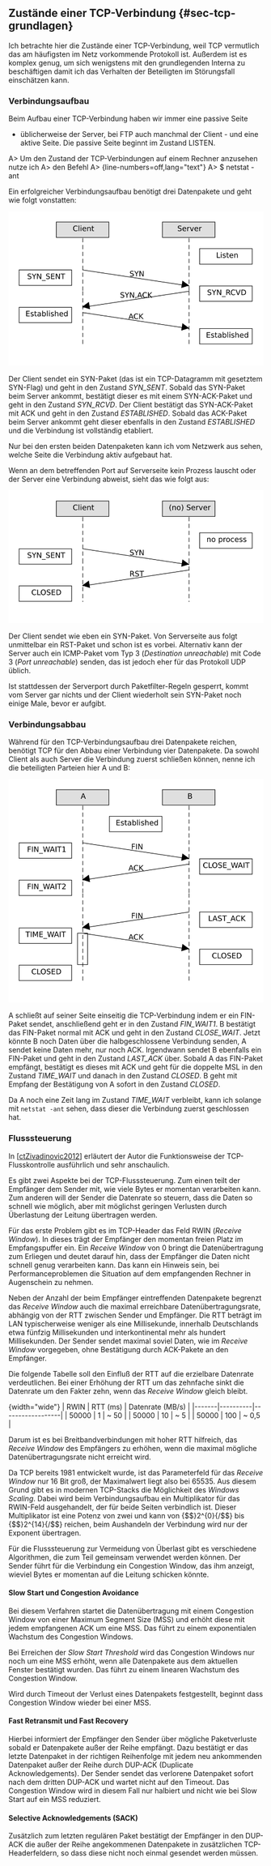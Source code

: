 
## Zustände einer TCP-Verbindung {#sec-tcp-grundlagen}

Ich betrachte hier die Zustände einer TCP-Verbindung, weil TCP vermutlich das
am häufigsten im Netz vorkommende Protokoll ist.
Außerdem ist es komplex genug, um sich wenigstens mit den grundlegenden
Interna zu beschäftigen damit ich das Verhalten der Beteiligten im Störungsfall
einschätzen kann.

### Verbindungsaufbau

Beim Aufbau einer TCP-Verbindung haben wir immer eine passive Seite
- üblicherweise der Server, bei FTP auch manchmal der Client - und eine aktive
Seite.
Die passive Seite beginnt im Zustand LISTEN.

A> Um den Zustand der TCP-Verbindungen auf einem Rechner anzusehen nutze ich
A> den Befehl
A>
{line-numbers=off,lang="text"}
A>     $ netstat -ant

Ein erfolgreicher Verbindungsaufbau benötigt drei Datenpakete und geht wie
folgt vonstatten:

![TCP Verbindungsaufbau](images/tcp-handshake.png)

Der Client sendet ein SYN-Paket (das ist ein TCP-Datagramm mit gesetztem
SYN-Flag) und geht in den Zustand *SYN_SENT*.
Sobald das SYN-Paket beim Server ankommt, bestätigt dieser es mit einem
SYN-ACK-Paket und geht in den Zustand *SYN_RCVD*.
Der Client bestätigt das SYN-ACK-Paket mit ACK und geht in den Zustand
*ESTABLISHED*.
Sobald das ACK-Paket beim Server ankommt geht dieser ebenfalls in den Zustand
*ESTABLISHED* und die Verbindung ist vollständig etabliert.

Nur bei den ersten beiden Datenpaketen kann ich vom Netzwerk aus sehen, welche
Seite die Verbindung aktiv aufgebaut hat.

Wenn an dem betreffenden Port auf Serverseite kein Prozess lauscht oder der
Server eine Verbindung abweist, sieht das wie folgt aus:

![TCP Verbindungsaufbau gescheitert](images/tcp-handshake-fail.png)

Der Client sendet wie eben ein SYN-Paket.
Von Serverseite aus folgt unmittelbar ein RST-Paket und schon ist es vorbei.
Alternativ kann der Server auch ein ICMP-Paket vom Typ 3 (*Destination
unreachable*) mit Code 3 (*Port unreachable*) senden, das ist jedoch eher für
das Protokoll UDP üblich.

Ist stattdessen der Serverport durch Paketfilter-Regeln gesperrt, kommt vom
Server gar nichts und der Client wiederholt sein SYN-Paket noch einige Male,
bevor er aufgibt.

### Verbindungsabbau

Während für den TCP-Verbindungsaufbau drei Datenpakete reichen, benötigt TCP
für den Abbau einer Verbindung vier Datenpakete.
Da sowohl Client als auch Server die Verbindung zuerst schließen können, nenne
ich die beteiligten Parteien hier A und B:

![TCP Verbindungsabbau](images/tcp-shutdown.png)

A schließt auf seiner Seite einseitig die TCP-Verbindung indem er ein
FIN-Paket sendet, anschließend geht er in den Zustand *FIN_WAIT1*.
B bestätigt das FIN-Paket normal mit ACK und geht in den Zustand *CLOSE_WAIT*.
Jetzt könnte B noch Daten über die halbgeschlossene Verbindung senden, A
sendet keine Daten mehr, nur noch ACK.
Irgendwann sendet B ebenfalls ein FIN-Paket und geht in den Zustand *LAST_ACK*
über.
Sobald A das FIN-Paket empfängt, bestätigt es dieses mit ACK und geht für die
doppelte MSL in den Zustand *TIME_WAIT* und danach in den
Zustand *CLOSED*.
B geht mit Empfang der Bestätigung von A sofort in den Zustand *CLOSED*.

Da A noch eine Zeit lang im Zustand *TIME_WAIT* verbleibt, kann ich solange
mit `netstat -ant` sehen, dass dieser die Verbindung
zuerst geschlossen hat.

### Flusssteuerung

In [[ctZivadinovic2012](#bib-ct-zivadinovic2012)] erläutert der Autor die
Funktionsweise der TCP-Flusskontrolle ausführlich und sehr anschaulich.

Es gibt zwei Aspekte bei der TCP-Flusssteuerung.
Zum einen teilt der Empfänger dem Sender mit, wie viele Bytes er momentan
verarbeiten kann.
Zum anderen will der Sender die Datenrate so steuern, dass die Daten so
schnell wie möglich, aber mit möglichst geringen Verlusten durch Überlastung
der Leitung übertragen werden.

Für das erste Problem gibt es im TCP-Header das Feld RWIN (*Receive Window*).
In dieses trägt der Empfänger den momentan freien Platz im Empfangspuffer ein.
Ein *Receive Window* von 0 bringt die Datenübertragung zum Erliegen und deutet
darauf hin, dass der Empfänger die Daten nicht schnell genug verarbeiten kann.
Das kann ein Hinweis sein, bei Performanceproblemen die Situation auf dem
empfangenden Rechner in Augenschein zu nehmen.

Neben der Anzahl der beim Empfänger eintreffenden Datenpakete begrenzt das
*Receive Window* auch die maximal erreichbare Datenübertragungsrate, abhängig von der RTT
zwischen Sender und Empfänger.
Die RTT beträgt im LAN typischerweise weniger als eine Millisekunde, innerhalb
Deutschlands etwa fünfzig Millisekunden und interkontinental mehr als hundert
Millisekunden.
Der Sender sendet maximal soviel Daten, wie im *Receive Window* vorgegeben,
ohne Bestätigung durch ACK-Pakete an den Empfänger.

Die folgende Tabelle soll den Einfluß der RTT auf die erzielbare Datenrate
verdeutlichen.
Bei einer Erhöhung der RTT um das zehnfache sinkt die Datenrate um den Fakter
zehn, wenn das *Receive Window* gleich bleibt.

{width="wide"}
|  RWIN | RTT (ms) | Datenrate (MB/s) |
|-------|----------|------------------|
| 50000 |        1 |             ~ 50 |
| 50000 |       10 |              ~ 5 |
| 50000 |      100 |            ~ 0,5 |

Darum ist es bei Breitbandverbindungen mit hoher RTT hilfreich, das
*Receive Window* des Empfängers zu erhöhen, wenn die maximal mögliche
Datenübertragungsrate nicht erreicht wird.

Da TCP bereits 1981 entwickelt wurde, ist das Parameterfeld für das *Receive
Window* nur 16 Bit groß, der Maximalwert liegt also bei 65535.
Aus diesem Grund gibt es in modernen TCP-Stacks die Möglichkeit des *Windows
Scaling*.
Dabei wird beim Verbindungsaufbau ein Multiplikator für das RWIN-Feld
ausgehandelt, der für beide Seiten verbindlich ist.
Dieser Multiplikator ist eine Potenz von zwei und kann von {$$}2^{0}{/$$} bis
{$$}2^{14}{/$$} reichen,
beim Aushandeln der Verbindung wird nur der Exponent übertragen.

Für die Flusssteuerung zur Vermeidung von Überlast gibt es verschiedene
Algorithmen, die zum Teil gemeinsam verwendet werden können.
Der Sender führt für die Verbindung ein Congestion Window, das ihm anzeigt,
wieviel Bytes er momentan auf die Leitung schicken könnte.

#### Slow Start und Congestion Avoidance

Bei diesem Verfahren startet die Datenübertragung mit einem Congestion Window
von einer Maximum Segment Size (MSS) und erhöht diese mit jedem empfangenen
ACK um eine MSS.
Das führt zu einem exponentialen Wachstum des Congestion Windows.

Bei Erreichen der *Slow Start Threshold* wird das Congestion Windows nur noch
um eine MSS erhöht, wenn alle Datenpakete aus dem aktuellen Fenster bestätigt
wurden. Das führt zu einem linearen Wachstum des Congestion Window.

Wird durch Timeout der Verlust eines Datenpakets festgestellt, beginnt dass
Congestion Window wieder bei einer MSS.

#### Fast Retransmit und Fast Recovery

Hierbei informiert der Empfänger den Sender über mögliche Paketverluste sobald
er Datenpakete außer der Reihe empfängt.
Dazu bestätigt er das letzte Datenpaket in der richtigen Reihenfolge mit jedem
neu ankommenden Datenpaket außer der Reihe durch DUP-ACK (Duplicate
Acknowledgements).
Der Sender sendet das verlorene Datenpaket sofort nach dem dritten DUP-ACK und
wartet nicht auf den Timeout.
Das Congestion Window wird in diesem Fall nur halbiert und nicht wie bei Slow
Start auf ein MSS reduziert.

#### Selective Acknowledgements (SACK)

Zusätzlich zum letzten regulären Paket bestätigt der Empfänger in den DUP-ACK
die außer der Reihe angekommenen Datenpakete in zusätzlichen
TCP-Headerfeldern, so dass diese nicht noch einmal gesendet werden müssen.

